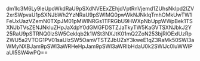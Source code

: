 dm1lc3M6Ly9leUpoWkdRaU9pSXdNVEExZEhjdVptRnVjemd1ZUhsNklpd2lZV2xrSWpvaU1pSXNJbWh2YzNRaU9pSWlMQ0pwWkNJNklqTmhOMkUwTW1FeUxUazVZemN0TXpJM01pMWlNRGs1TFRGbU9HWXpNbUppWWpBek1TSXNJbTVsZENJNkluZHpJaXdpY0dGMGFDSTZJaTkyTW5KaGVTSXNJbkJ2Y25RaU9pSTRNQ0lzSW5Ceklqb2k1WSt3NXJtK01mQ2ZoN253bjRlOExlUzRpZWU5a2VTOG1PV01saUlzSW5OamVTSTZJbUZsY3kweE1qZ3RaMk50SWl3aWMyNXBJam9pSWl3aWRHeHpJam9pSWl3aWRIbHdaU0k2SWlJc0luWWlPaUl5SW4wPQ==
